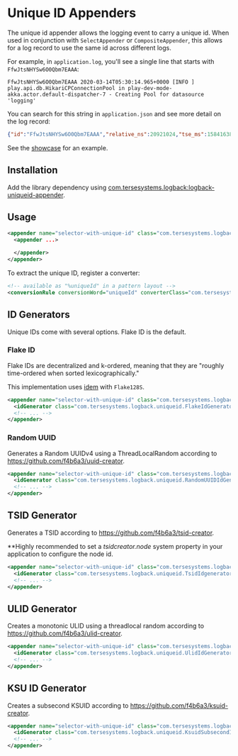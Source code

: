 # Unique ID Appenders

The unique id appender allows the logging event to carry a unique id.  When used in conjunction with `SelectAppender` or `CompositeAppender`, this allows for a log record to use the same id across different logs.

For example, in `application.log`, you'll see a single line that starts with `FfwJtsNHYSw6O0Qbm7EAAA`:

```text
FfwJtsNHYSw6O0Qbm7EAAA 2020-03-14T05:30:14.965+0000 [INFO ] play.api.db.HikariCPConnectionPool in play-dev-mode-akka.actor.default-dispatcher-7 - Creating Pool for datasource 'logging'
```

You can search for this string in `application.json` and see more detail on the log record:

```json
{"id":"FfwJtsNHYSw6O0Qbm7EAAA","relative_ns":20921024,"tse_ms":1584163814965,"start_ms":null,"@timestamp":"2020-03-14T05:30:14.965Z","@version":"1","message":"Creating Pool for datasource 'logging'","logger_name":"play.api.db.HikariCPConnectionPool","thread_name":"play-dev-mode-akka.actor.default-dispatcher-7","level":"INFO","level_value":20000}
```

See the [showcase](https://github.com/tersesystems/terse-logback-showcase) for an example.

## Installation

Add the library dependency using [com.tersesystems.logback:logback-uniqueid-appender](https://mvnrepository.com/artifact/com.tersesystems.logback/logback-uniqueid-appender).

## Usage

```xml
<appender name="selector-with-unique-id" class="com.tersesystems.logback.uniqueid.UniqueIdComponentAppender">
  <appender ...>

  </appender>
</appender>
```

To extract the unique ID, register a converter:

```xml
<!-- available as "%uniqueId" in a pattern layout -->
<conversionRule conversionWord="uniqueId" converterClass="com.tersesystems.logback.uniqueid.UniqueIdConverter" />
```

## ID Generators

Unique IDs come with several options.  Flake ID is the default.

### Flake ID

Flake IDs are decentralized and k-ordered, meaning that they are "roughly time-ordered when sorted lexicographically."

This implementation uses [idem](https://github.com/mguenther/idem) with `Flake128S`.

```xml
<appender name="selector-with-unique-id" class="com.tersesystems.logback.uniqueid.UniqueIdComponentAppender">
  <idGenerator class="com.tersesystems.logback.uniqueid.FlakeIdGenerator"/>
  <!-- ... -->
</appender>
```

### Random UUID

Generates a Random UUIDv4 using a ThreadLocalRandom according to <a href="https://github.com/f4b6a3/uuid-creator">https://github.com/f4b6a3/uuid-creator</a>.

```xml
<appender name="selector-with-unique-id" class="com.tersesystems.logback.uniqueid.UniqueIdComponentAppender">
  <idGenerator class="com.tersesystems.logback.uniqueid.RandomUUIDIdGenerator"/>
  <!-- ... -->
</appender>
```

## TSID Generator

Generates a TSID according to <a href="https://github.com/f4b6a3/tsid-creator">https://github.com/f4b6a3/tsid-creator</a>.

**Highly recommended to set a *tsidcreator.node* system property in your application to configure the node id.

```xml
<appender name="selector-with-unique-id" class="com.tersesystems.logback.uniqueid.UniqueIdComponentAppender">
  <idGenerator class="com.tersesystems.logback.uniqueid.TsidIdgenerator"/>
  <!-- ... -->
</appender>
```

## ULID Generator

Creates a monotonic ULID using a threadlocal random according to <a href="https://github.com/f4b6a3/ulid-creator">https://github.com/f4b6a3/ulid-creator</a>.

```xml
<appender name="selector-with-unique-id" class="com.tersesystems.logback.uniqueid.UniqueIdComponentAppender">
  <idGenerator class="com.tersesystems.logback.uniqueid.UlidIdGenerator"/>
  <!-- ... -->
</appender>
```

## KSU ID Generator

Creates a subsecond KSUID according to <a href="https://github.com/f4b6a3/ksuid-creator">https://github.com/f4b6a3/ksuid-creator</a>.

```xml
<appender name="selector-with-unique-id" class="com.tersesystems.logback.uniqueid.UniqueIdComponentAppender">
  <idGenerator class="com.tersesystems.logback.uniqueid.KsuidSubsecondIdGenerator"/>
  <!-- ... -->
</appender>
```

